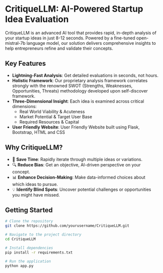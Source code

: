 # CritiqueLLM: AI-Powered Startup Idea Evaluation

CritiqueLLM is an advanced AI tool that provides rapid, in-depth analysis of your startup ideas in just 8-12 seconds. Powered by a fine-tuned open-mistral-7b language model, our solution delivers comprehensive insights to help entrepreneurs refine and validate their concepts.

## Key Features

- **Lightning-Fast Analysis**: Get detailed evaluations in seconds, not hours.
- **Holistic Framework**: Our proprietary analysis framework correlates strongly with the renowned SWOT (Strengths, Weaknesses, Opportunities, Threats) methodology developed upon self-discover framework.
- **Three-Dimensional Insight**: Each idea is examined across critical dimensions:
  - Real World Viability & Acuteness
  - Market Potential & Target User Base
  - Required Resources & Capital
- **User Friendly Website**: User Friendly Website built using Flask, Bootstrap, HTML and CSS
  
## Why CritiqueLLM?

- 🚀 **Save Time**: Rapidly iterate through multiple ideas or variations.
- 🔍 **Reduce Bias**: Get an objective, AI-driven perspective on your concept.
- 📊 **Enhance Decision-Making**: Make data-informed choices about which ideas to pursue.
- 💡 **Identify Blind Spots**: Uncover potential challenges or opportunities you might have missed.

## Getting Started

```bash
# Clone the repository
git clone https://github.com/yourusername/CritiqueLLM.git

# Navigate to the project directory
cd CritiqueLLM

# Install dependencies
pip install -r requirements.txt

# Run the application
python app.py
